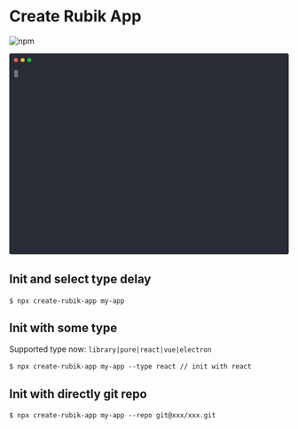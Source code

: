 # Create Rubik App 
![npm](https://img.shields.io/npm/v/create-rubik-app?color=sucess)
<p align='center'>
<img src='assets/demo.svg' width='600' alt='demo'>
</p>

## Init and select type delay
```
$ npx create-rubik-app my-app
```
## Init with some type
Supported type now: `library|pure|react|vue|electron`
```
$ npx create-rubik-app my-app --type react // init with react
```

## Init with directly git repo
```
$ npx create-rubik-app my-app --repo git@xxx/xxx.git
```

